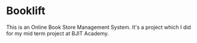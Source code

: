 # Booklift
This is an Online Book Store Management System. It's a project which I did for my mid term project at BJIT Academy.
